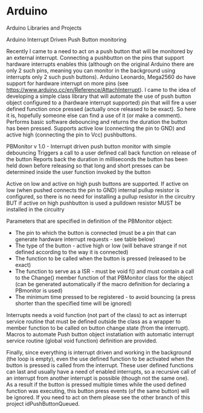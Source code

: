 # Arduino
Arduino Libraries and Projects

Arduino Interrupt Driven Push Button monitoring


Recently I came to a need to act on a push button that will be monitored by an external interrupt. Connecting a pushbutton on the pins that support hardware interrupts enables this (although on the original Arduino there are only 2 such pins, meaning you can monitor in the background using interrupts only 2 such push buttons). Arduino Leonardo, Mega2560 do have support for hardware interrupt on more pins (see https://www.arduino.cc/en/Reference/AttachInterrupt).
I came to the idea of developing a simple class library that will automate the use of push button object configured to a (hardware interrupt supported) pin that will fire a user defined function once pressed (actually once released to be exact). So here it is, hopefully someone else can find a use of it (or make a comment). Performs basic software debouncing and returns the duration the button has been pressed. Supports active low (connecting the pin to GND) and active high (connecting the pin to Vcc)  pushbuttons. 

  PBMonitor v 1.0 - Interrupt driven push button monitor with simple debouncing
  Triggers a call to a user defined call back function on release of the button
  Reports back the duration in milliseconds the button has been held down before releasing 
  so that long and short presses can be determined inside the user function invoked by the button

  Active on low and active on high push buttons are supported. If active on low (when pushed connects the pin to GND) 
  internal pullup resistor is configured, so there is no need for installing a pullup resistor in the circuitry
  BUT if active on high pushbutton is used a pulldown resistor MUST be installed in the circuitry

  Parameters that are specified in definition of the PBMonitor object:
  - The pin to which the button is connected (must be a pin that can generate hardware interrupt requests - see table below)
  - The type of the button - active high or low (will behave strange if not defined according to the way it is connected)
  - The function to be called when the button is pressed (released to be exact)
  - The function to serve as a ISR - must be void f() and must contain a call to the Change() member function of that 
    PBMonitor class for the object (can be generated automatically if the macro definition for declaring a PBmonitor is used)
  - The minimum time pressed to be registered - to avoid bouncing (a press shorter than the specified time will be ignored)  
   
Interrupts needs a void function (not part of the class) to act as interrupt service routine that must be defined outside the class as a wrapper to member function to be called on button change state (from the interrupt). Macros to automate Push button object instatiation with automatic interrupt service routine (global void function) definition are provided.  

Finally, since everything is interrupt driven and working in the background (the loop is empty), even the use defined function to be activated when the button is pressed is called from the interrupt. These user defined functions can last and usually have a need of enabled interrupts, so a recursive call of an interrupt from another interrupt is possible (though not the same one). As a result if the button is pressed multiple times while the used defined function was executing, this button press events (of the same button) will be ignored. If you need to act on them please see the other branch of this project idPushButtonQueued.
